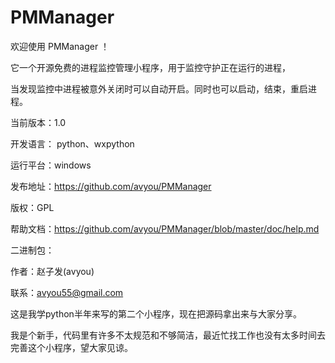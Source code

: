 PMManager
=========


欢迎使用 PMManager ！ 

它一个开源免费的进程监控管理小程序，用于监控守护正在运行的进程，

当发现监控中进程被意外关闭时可以自动开启。同时也可以启动，结束，重启进程。 


当前版本：1.0 

开发语言： python、wxpython 

运行平台：windows

发布地址：https://github.com/avyou/PMManager

版权：GPL 

帮助文档：https://github.com/avyou/PMManager/blob/master/doc/help.md

二进制包：

作者：赵子发(avyou)

联系：avyou55@gmail.com 


这是我学python半年来写的第二个小程序，现在把源码拿出来与大家分享。

我是个新手，代码里有许多不太规范和不够简洁，最近忙找工作也没有太多时间去完善这个小程序，望大家见谅。


